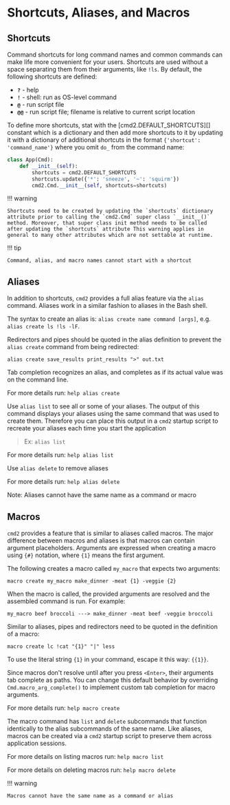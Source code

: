 # Shortcuts, Aliases, and Macros

## Shortcuts

Command shortcuts for long command names and common commands can make life more convenient for your
users. Shortcuts are used without a space separating them from their arguments, like `!ls`. By
default, the following shortcuts are defined:

- **`?`** - help
- **`!`** - shell: run as OS-level command
- **`@`** - run script file
- **`@@`** - run script file; filename is relative to current script location

To define more shortcuts, stat with the [cmd2.DEFAULT_SHORTCUTS][] constant which is a dictionary
and then add more shortcuts to it by updating it with a dictionary of additional shortcuts in the
format `{'shortcut': 'command_name'}` where you omit `do_` from the command name:

```py
class App(Cmd):
    def __init__(self):
        shortcuts = cmd2.DEFAULT_SHORTCUTS
        shortcuts.update({'*': 'sneeze', '~': 'squirm'})
        cmd2.Cmd.__init__(self, shortcuts=shortcuts)
```

!!! warning

    Shortcuts need to be created by updating the `shortcuts` dictionary attribute prior to calling the `cmd2.Cmd` super class `__init__()` method. Moreover, that super class init method needs to be called after updating the `shortcuts` attribute This warning applies in general to many other attributes which are not settable at runtime.

!!! tip

    Command, alias, and macro names cannot start with a shortcut

## Aliases

In addition to shortcuts, `cmd2` provides a full alias feature via the `alias` command. Aliases work
in a similar fashion to aliases in the Bash shell.

The syntax to create an alias is: `alias create name command [args]`, e.g.
`alias create ls !ls -lF`.

Redirectors and pipes should be quoted in the alias definition to prevent the `alias create` command
from being redirected:

    alias create save_results print_results ">" out.txt

Tab completion recognizes an alias, and completes as if its actual value was on the command line.

For more details run: `help alias create`

Use `alias list` to see all or some of your aliases. The output of this command displays your
aliases using the same command that was used to create them. Therefore you can place this output in
a `cmd2` startup script to recreate your aliases each time you start the application

> Ex: `alias list`

For more details run: `help alias list`

Use `alias delete` to remove aliases

For more details run: `help alias delete`

Note: Aliases cannot have the same name as a command or macro

## Macros

`cmd2` provides a feature that is similar to aliases called macros. The major difference between
macros and aliases is that macros can contain argument placeholders. Arguments are expressed when
creating a macro using `{#}` notation, where `{1}` means the first argument.

The following creates a macro called `my_macro` that expects two arguments:

    macro create my_macro make_dinner -meat {1} -veggie {2}

When the macro is called, the provided arguments are resolved and the assembled command is run. For
example:

    my_macro beef broccoli ---> make_dinner -meat beef -veggie broccoli

Similar to aliases, pipes and redirectors need to be quoted in the definition of a macro:

    macro create lc !cat "{1}" "|" less

To use the literal string `{1}` in your command, escape it this way: `{{1}}`.

Since macros don't resolve until after you press `<Enter>`, their arguments tab complete as paths.
You can change this default behavior by overriding `Cmd.macro_arg_complete()` to implement custom
tab completion for macro arguments.

For more details run: `help macro create`

The macro command has `list` and `delete` subcommands that function identically to the alias
subcommands of the same name. Like aliases, macros can be created via a `cmd2` startup script to
preserve them across application sessions.

For more details on listing macros run: `help macro list`

For more details on deleting macros run: `help macro delete`

!!! warning

    Macros cannot have the same name as a command or alias
